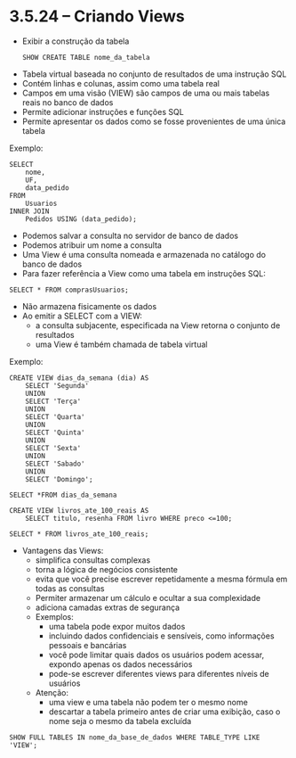 # 3.5.24 – Criando Views

- Exibir a construção da tabela
  ```
  SHOW CREATE TABLE nome_da_tabela
  ```
- Tabela virtual baseada no conjunto de resultados de uma instrução SQL
- Contém linhas e colunas, assim como uma tabela real
- Campos em uma visão (VIEW) são campos de uma ou mais tabelas reais no banco de dados
- Permite adicionar instruções e funções SQL
- Permite apresentar os dados como se fosse provenientes de uma única tabela

Exemplo:
```
SELECT
    nome,
    UF,
    data_pedido
FROM
    Usuarios
INNER JOIN
    Pedidos USING (data_pedido);
```

- Podemos salvar a consulta no servidor de banco de dados
- Podemos atribuir um nome a consulta
- Uma View é uma consulta nomeada e armazenada no catálogo do banco de dados
- Para fazer referência a View como uma tabela em instruções SQL:

```
SELECT * FROM comprasUsuarios;
```

- Não armazena fisicamente os dados
- Ao emitir a SELECT com a VIEW:
  - a consulta subjacente, especificada na View retorna o conjunto de resultados
  - uma View é também chamada de tabela virtual

Exemplo:
```
CREATE VIEW dias_da_semana (dia) AS
    SELECT 'Segunda'
    UNION
    SELECT 'Terça'
    UNION
    SELECT 'Quarta'
    UNION
    SELECT 'Quinta'
    UNION
    SELECT 'Sexta'
    UNION
    SELECT 'Sabado'
    UNION
    SELECT 'Domingo';
```

```SELECT *FROM dias_da_semana```

```
CREATE VIEW livros_ate_100_reais AS
    SELECT titulo, resenha FROM livro WHERE preco <=100;
```

```
SELECT * FROM livros_ate_100_reais;
```

- Vantagens das Views:
  - simplifica consultas complexas
  - torna a lógica de negócios consistente
  - evita que você precise escrever repetidamente a mesma fórmula em todas as consultas
  - Permiter armazenar um cálculo e ocultar a sua complexidade
  - adiciona camadas extras de segurança
  - Exemplos:
    - uma tabela pode expor muitos dados
    - incluindo dados confidenciais e sensíveis, como informações pessoais e bancárias
    - você pode limitar quais dados os usuários podem acessar, expondo apenas os dados necessários
    - pode-se escrever diferentes views para diferentes níveis de usuários
  - Atenção:
    - uma view e uma tabela não podem ter o mesmo nome
    - descartar a tabela primeiro antes de criar uma exibição, caso o nome seja o mesmo da tabela excluída

```
SHOW FULL TABLES IN nome_da_base_de_dados WHERE TABLE_TYPE LIKE 'VIEW';
```

